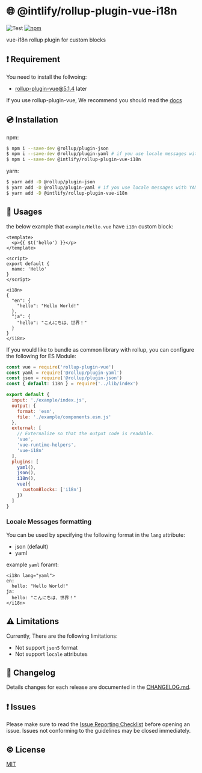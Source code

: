 # :globe_with_meridians: @intlify/rollup-plugin-vue-i18n

![Test](https://github.com/intlify/rollup-plugin-vue-i18n/workflows/Test/badge.svg)
[![npm](https://img.shields.io/npm/v/@intlify/rollup-plugin-vue-i18n.svg)](https://www.npmjs.com/package/@intlify/rollup-plugin-vue-i18n)

vue-i18n rollup plugin for custom blocks


## :exclamation: Requirement

You need to install the follwoing:

- rollup-plugin-vue@5.1.4 later

If you use rollup-plugin-vue, We recommend you should read the [docs](https://rollup-plugin-vue.vuejs.org/)


## :cd: Installation

npm:
```bash
$ npm i --save-dev @rollup/plugin-json
$ npm i --save-dev @rollup/plugin-yaml # if you use locale messages with YAML format
$ npm i --save-dev @intlify/rollup-plugin-vue-i18n
```

yarn:
```bash
$ yarn add -D @rollup/plugin-json
$ yarn add -D @rollup/plugin-yaml # if you use locale messages with YAML format
$ yarn add -D @intlify/rollup-plugin-vue-i18n
```

## :rocket: Usages

the below example that `example/Hello.vue` have `i18n` custom block:

```vue
<template>
  <p>{{ $t('hello') }}</p>
</template>

<script>
export default {
  name: 'Hello'
}
</script>

<i18n>
{
  "en": {
    "hello": "Hello World!"
  },
  "ja": {
    "hello": "こんにちは、世界！"
  }
}
</i18n>
```

If you would like to bundle as common library with rollup, you can configure the following for ES Module:

```js
const vue = require('rollup-plugin-vue')
const yaml = require('@rollup/plugin-yaml')
const json = require('@rollup/plugin-json')
const { default: i18n } = require('../lib/index')

export default {
  input: './example/index.js',
  output: {
    format: 'esm',
    file: './example/components.esm.js'
  },
  external: [
    // Externalize so that the output code is readable.
    'vue',
    'vue-runtime-helpers',
    'vue-i18n'
  ],
  plugins: [
    yaml(),
    json(),
    i18n(),
    vue({
      customBlocks: ['i18n']
    })
  ]
}
```

### Locale Messages formatting

You can be used by specifying the following format in the `lang` attribute:

- json (default)
- yaml

example `yaml` foramt:

```vue
<i18n lang="yaml">
en:
  hello: "Hello World!"
ja:
  hello: "こんにちは、世界！"
</i18n>
```


## :warning: Limitations
Currently, There are the following limitations:

- Not support `json5` format
- Not support `locale` attributes


## :scroll: Changelog
Details changes for each release are documented in the [CHANGELOG.md](https://github.com/intlify/rollup-plugin-vue-i18n/blob/master/CHANGELOG.md).


## :exclamation: Issues
Please make sure to read the [Issue Reporting Checklist](https://github.com/inlitify/rollup-plugin-vue-i18n/blob/master/.github/CONTRIBUTING.md#issue-reporting-guidelines) before opening an issue. Issues not conforming to the guidelines may be closed immediately.


## :copyright: License

[MIT](http://opensource.org/licenses/MIT)

